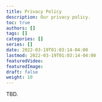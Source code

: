 ```yaml
---
title: Privacy Policy
description: Our privacy policy.
toc: true
authors: []
tags: []
categories: []
series: []
date: 2022-03-19T01:03:14-04:00
lastmod: 2022-03-19T01:03:14-04:00
featuredVideo:
featuredImage:
draft: false
weight: 10
---
```


TBD.